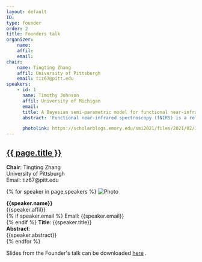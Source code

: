 ```yaml
---
layout: default
ID: 
type: founder
order: 2
title: Founders talk
organizer:
    name: 
    affil: 
    email: 
chair:
    name: Tingting Zhang
    affil: University of Pittsburgh
    email: tiz67@pitt.edu
speakers:
    - id: 1
      name: Timothy Johnson
      affil: University of Michigan
      email: 
      title: A Bayesian semi-parametric model for functional near-infrared spectroscopy data
      abstract: 'Functional near-infrared spectroscopy (fNIRS) is a relatively new neuroimaging technique. It is a low cost, portable, and non-invasive method to monitor brain activity. Similar to fMRI, it measures changes in the level of blood oxygen in the brain. Its time resolution is much finer than fMRI, however its spatial resolution is much courser—similar to EEG or MEG. fNIRS is finding widespread use on young children whom cannot remain still in the MRI magnet and it can be used in situations where fMRI is contraindicated—such as with patients whom have cochlear implants. In this talk, I propose a fully Bayesian semi-parametric model to analyze fNIRS data. The hemodynamic response function is modeled with the canonical HRF. The model error and the auto-regressive process vary with time and are modeled in the dynamic linear model framework. The low frequency drift is modeled non-parameterically with a variable B-spline model (both locations and number of knots are allowed to vary). Although motion is not as big an issue as in fMRI, it can still cause huge inferential bias and poor statistical properties if not handled appropriately. The variable B-spline model not only models the low frequency drift, but will regress out motion artifacts as well. Most methods require motion to be removed prior to any statistical analysis except one, which I refer to as the AR-IRLS model. Via simulation studies, I show that this Bayesian model easily handles motion artifacts and results in better statistical properties than the AR-IRLS model. I then show its performance on real data.'

      photolink: https://scholarblogs.emory.edu/smi2021/files/2021/02/JohnsonTim-e1614022250691-300x300.jpg   
---
```




  <h2 style="color: #120659;">
    <a href="{{ page.url | prepend: site.relative_url }}">
      {{ page.title }}
    </a>
  </h2>
  
  <p>
  <b>Chair</b>: Tingting Zhang<br/> 
  University of Pittsburgh <br/> 
  Email: tiz67@pitt.edu<br/> 
  </p>

  {% for speaker in page.speakers %}
  ![Photo]({{speaker.photolink}})
  <p> 
  <b>{{speaker.name}}</b><br/>
    {{speaker.affil}} <br/> 
  {% if speaker.email %}
  Email: {{speaker.email}} <br/> 
  {% endif %}
  <b>Title</b>: {{speaker.title}} <br/>
  <b>Abstract</b>:<br/> {{speaker.abstract}} <br/>
  {% endfor %}
    
  Slides from the Founder's talk can be downloaded <a href="{{ site.baseurl }}/assets/johnson_slides.pdf">here</a>
.

